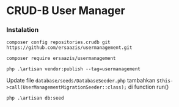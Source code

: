 # CRUD-B User Manager
### Instalation
``composer config repositories.crudb git https://github.com/ersaazis/usermanagement.git``

``composer require ersaazis/usermanagement``

``php .\artisan vendor:publish --tag=usermanagement``

Update file ``database/seeds/DatabaseSeeder.php``
tambahkan 
``$this->call(UserManagementMigrationSeeder::class);``
di function run()

``php .\artisan db:seed ``
